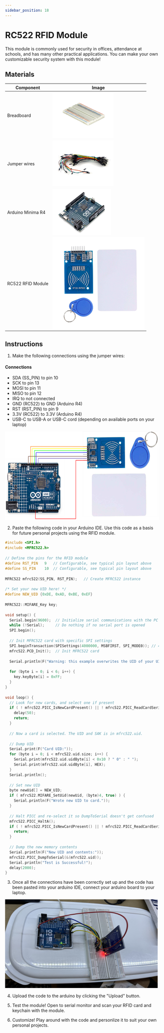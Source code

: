 ```yaml
---
sidebar_position: 18
---
```

# RC522 RFID Module

This module is commonly used for security in offices, attendance at schools, and has many other practical applications. You can make your own customizable security system with this module!

## Materials
| Component           | Image                                                                                      |
|---------------------|--------------------------------------------------------------------------------------------|
| Breadboard          | <img src="/img/docs/UNO-R4-Starter-Kit/breadboard.webp" width="200" height="150" />       |
| Jumper wires        | <img src="/img/docs/UNO-R4-Starter-Kit/jumper-wires.webp" width="200" height="150" />          |
| Arduino Minima R4   | <img src="/img/docs/UNO-R4-Starter-Kit/arduino-r4-minima.webp" width="190" height="150" />|
| RC522 RFID Module   | <img src="/img/docs/UNO-R4-Starter-Kit/RFID-module/RFID-2.jpg" width="300" height="300" />|

## Instructions

1. Make the following connections using the jumper wires:
#### Connections
- SDA (SS_PIN) to pin 10
- SCK to pin 13
- MOSI to pin 11
- MISO to pin 12
- IRQ to not connected
- GND (RC522) to GND (Arduino R4)
- RST (RST_PIN) to pin 9
- 3.3V (RC522) to 3.3V (Arduino R4)
- USB-C to USB-A or USB-C cord (depending on available ports on your laptop)

<img src="/img/docs/UNO-R4-Starter-Kit/RFID-module/RFID_3.png" width="570" height="290" />

2. Paste the following code in your Arduino IDE. Use this code as a basis for future personal projects using the RFID module.

```cpp
#include <SPI.h>
#include <MFRC522.h>

// Define the pins for the RFID module
#define RST_PIN   9   // Configurable, see typical pin layout above
#define SS_PIN    10  // Configurable, see typical pin layout above

MFRC522 mfrc522(SS_PIN, RST_PIN);   // Create MFRC522 instance

/* Set your new UID here! */
#define NEW_UID {0xDE, 0xAD, 0xBE, 0xEF}

MFRC522::MIFARE_Key key;

void setup() {
  Serial.begin(9600);  // Initialize serial communications with the PC
  while (!Serial);     // Do nothing if no serial port is opened
  SPI.begin();
  
  // Init MFRC522 card with specific SPI settings
  SPI.beginTransaction(SPISettings(4000000, MSBFIRST, SPI_MODE0)); // 4 MHz SPI clock speed
  mfrc522.PCD_Init();  // Init MFRC522 card
  
  Serial.println(F("Warning: this example overwrites the UID of your UID changeable card, use with care!"));
  
  for (byte i = 0; i < 6; i++) {
    key.keyByte[i] = 0xFF;
  }
}

void loop() {
  // Look for new cards, and select one if present
  if ( ! mfrc522.PICC_IsNewCardPresent() || ! mfrc522.PICC_ReadCardSerial() ) {
    delay(50);
    return;
  }
  
  // Now a card is selected. The UID and SAK is in mfrc522.uid.
  
  // Dump UID
  Serial.print(F("Card UID:"));
  for (byte i = 0; i < mfrc522.uid.size; i++) {
    Serial.print(mfrc522.uid.uidByte[i] < 0x10 ? " 0" : " ");
    Serial.print(mfrc522.uid.uidByte[i], HEX);
  } 
  Serial.println();

  // Set new UID
  byte newUid[] = NEW_UID;
  if ( mfrc522.MIFARE_SetUid(newUid, (byte)4, true) ) {
    Serial.println(F("Wrote new UID to card."));
  }
  
  // Halt PICC and re-select it so DumpToSerial doesn't get confused
  mfrc522.PICC_HaltA();
  if ( ! mfrc522.PICC_IsNewCardPresent() || ! mfrc522.PICC_ReadCardSerial() ) {
    return;
  }
  
  // Dump the new memory contents
  Serial.println(F("New UID and contents:"));
  mfrc522.PICC_DumpToSerial(&(mfrc522.uid));
  Serial.println("Test is Successful!");
  delay(2000);
}
```
3. Once all the connections have been correctly set up and the code has been pasted into your arduino IDE, connect your arduino board to your laptop.

<img src="/img/docs/UNO-R4-Starter-Kit/RFID-module/RFID_1.jpg" width="500" height="290" />

4. Upload the code to the arduino by clicking the "Upload" button. 

5. Test the module! Open to serial monitor and scan your RFID card and keychain with the module.

6. Customize! Play around with the code and personlize it to suit your own personal projects.
